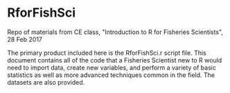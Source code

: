# RforFishSci
Repo of materials from CE class, "Introduction to R for Fisheries Scientists", 28 Feb 2017

The primary product included here is the RforFishSci.r script file. This document contains all of the code that a Fisheries Scientist
new to R would need to import data, create new variables, and perform a variety of basic statistics as well as more advanced techniques
common in the field. The datasets are also provided.

